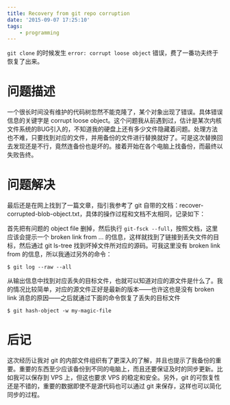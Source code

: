 ```yaml
---
title: Recovery from git repo corruption
date: '2015-09-07 17:25:10'
tags:
    - programming
---
```


`git clone` 的时候发生 `error: corrupt loose object` 错误，费了一番功夫终于恢复了出来。

<!--more-->

# 问题描述

一个很长时间没有维护的代码树忽然不能克隆了，某个对象出现了错误。具体错误信息的关键字是 corrupt loose object。这个问题我从前遇到过，估计是某次内核文件系统的BUG引入的，不知道我的硬盘上还有多少文件隐藏着问题。处理方法也不难，只要找到对应的文件，并用备份的文件进行替换就好了。可是这次替换回去发现还是不行，竟然连备份也是坏的。接着开始在各个电脑上找备份，而最终以失败告终。

# 问题解决

最后还是在网上找到了一篇文章，指引我参考了 git 自带的文档：recover-corrupted-blob-object.txt，具体的操作过程和文档不太相同，记录如下：

首先把有问题的 object file 删掉，然后执行 `git-fsck --full`，按照文档，这里应该会提示一个 broken link from ... 的信息，这样就找到了链接到丢失文件的目标，然后通过 git ls-tree 找到坏掉文件所对应的源码。可我这里没有 broken link from 的信息，所以我通过另外的命令：

    $ git log --raw --all

从输出信息中找到对应丢失的目标文件，也就可以知道对应的源文件是什么了。我的情况比较简单，对应的源文件正好是最新的版本——也许这也是没有 broken link 消息的原因——之后就通过下面的命令恢复了丢失的目标文件

    $ git hash-object -w my-magic-file

# 后记

这次经历让我对 git 的内部文件组织有了更深入的了解，并且也提示了我备份的重要。重要的东西至少应该备份到不同的电脑上，而且还要保证及时的同步更新。比如我可以保存到 VPS 上，但这也要求 VPS 的稳定和安全。另外，git 的可恢复性还是不错的，重要的数据即使不是源代码也可以通过 git 来保存，这样也可以简化同步的过程。
